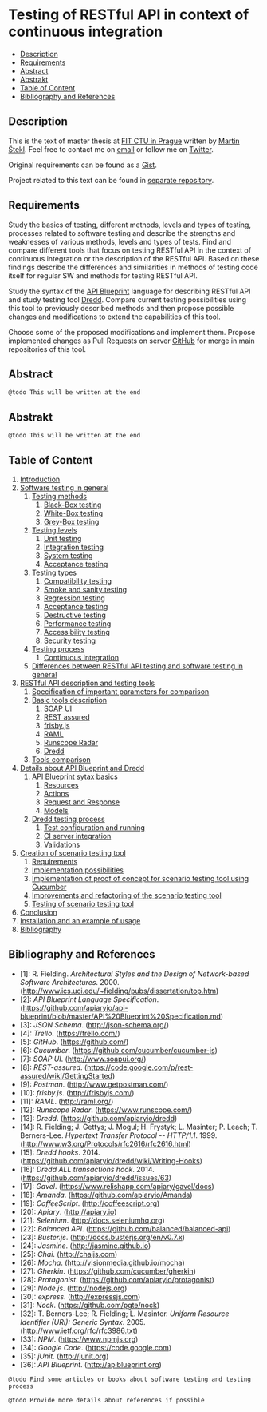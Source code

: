 # Testing of RESTful API in context of continuous integration

- [Description](#description)
- [Requirements](#requirements)
- [Abstract](#abstract)
- [Abstrakt](#abstrakt)
- [Table of Content](#table-of-content)
- [Bibliography and References](#bibliography-and-references)

## Description

This is the text of master thesis at [FIT CTU in Prague](http://fit.cvut.cz/) written by [Martin Štekl](#author). Feel free to contact me on [email](mailto:martin.stekl@gmail.com) or follow me on [Twitter](https://twitter.com/stekycz).

Original requirements can be found as a [Gist](https://gist.github.com/stekycz/8482392).

Project related to this text can be found in [separate repository](https://github.com/stekycz/cucumber-4-api-blueprint).

## Requirements

Study the basics of testing, different methods, levels and types of testing, processes related to software testing and describe the strengths and weaknesses of various methods, levels and types of tests. Find and compare different tools that focus on testing RESTful API in the context of continuous integration or the description of the RESTful API. Based on these findings describe the differences and similarities in methods of testing code itself for regular SW and methods for testing RESTful API.

Study the syntax of the [API Blueprint](https://github.com/apiaryio/api-blueprint) language for describing RESTful API and study testing tool [Dredd](https://github.com/apiaryio/Dredd). Compare current testing possibilities using this tool to previously described methods and then propose possible changes and modifications to extend the capabilities of this tool.

Choose some of the proposed modifications and implement them. Propose implemented changes as Pull Requests on server [GitHub](https://github.com/) for merge in main repositories of this tool.

## Abstract

```
@todo This will be written at the end
```

## Abstrakt

```
@todo This will be written at the end
```

## Table of Content

1. [Introduction](chapters/01-introduction.md)
2. [Software testing in general](chapters/02-software-testing-in-general.md)
	1. [Testing methods](chapters/02-software-testing-in-general.md#testing-methods)
		1. [Black-Box testing](chapters/02-software-testing-in-general.md#black-box-testing)
		2. [White-Box testing](chapters/02-software-testing-in-general.md#white-box-testing)
		3. [Grey-Box testing](chapters/02-software-testing-in-general.md#grey-box-testing)
	2. [Testing levels](chapters/02-software-testing-in-general.md#testing-levels)
		1. [Unit testing](chapters/02-software-testing-in-general.md#unit-testing)
		2. [Integration testing](chapters/02-software-testing-in-general.md#integration-testing)
		3. [System testing](chapters/02-software-testing-in-general.md#system-testing)
		4. [Acceptance testing](chapters/02-software-testing-in-general.md#acceptance-testing)
	3. [Testing types](chapters/02-software-testing-in-general.md#testing-types)
		1. [Compatibility testing](chapters/02-software-testing-in-general.md#compatibility-testing)
		2. [Smoke and sanity testing](chapters/02-software-testing-in-general.md#smoke-and-sanity-testing)
		3. [Regression testing](chapters/02-software-testing-in-general.md#regression-testing)
		4. [Acceptance testing](chapters/02-software-testing-in-general.md#acceptance-testing)
		5. [Destructive testing](chapters/02-software-testing-in-general.md#destructive-testing)
		6. [Performance testing](chapters/02-software-testing-in-general.md#performance-testing)
		7. [Accessibility testing](chapters/02-software-testing-in-general.md#accessibility-testing)
		8. [Security testing](chapters/02-software-testing-in-general.md#security-testing)
	4. [Testing process](chapters/02-software-testing-in-general.md#testing-process)
		1. [Continuous integration](chapters/02-software-testing-in-general.md#continuous-integration)
	5. [Differences between RESTful API testing and software testing in general](chapters/02-software-testing-in-general.md#differences-between-restful-api-testing-and-software-testing-in-general)
3. [RESTful API description and testing tools](chapters/03-restful-api-description-and-testing-tools.md)
	1. [Specification of important parameters for comparison](chapters/03-restful-api-description-and-testing-tools.md#specification-of-important-parameters-for-comparison)
	2. [Basic tools description](chapters/03-restful-api-description-and-testing-tools.md#basic-tools-description)
		1. [SOAP UI](chapters/03-restful-api-description-and-testing-tools.md#soap-ui)
		2. [REST assured](chapters/03-restful-api-description-and-testing-tools.md#rest-assured)
		3. [frisby.js](chapters/03-restful-api-description-and-testing-tools.md#frisbyjs)
		4. [RAML](chapters/03-restful-api-description-and-testing-tools.md#raml)
		5. [Runscope Radar](chapters/03-restful-api-description-and-testing-tools.md#runscope-radar)
		6. [Dredd](chapters/03-restful-api-description-and-testing-tools.md#dredd)
	3. [Tools comparison](chapters/03-restful-api-description-and-testing-tools.md#tools-comparison)
4. [Details about API Blueprint and Dredd](chapters/04-details-about-api-blueprint-and-dredd.md)
	1. [API Blueprint sytax basics](chapters/04-details-about-api-blueprint-and-dredd.md#api-blueprint-sytax-basics)
		1. [Resources](chapters/04-details-about-api-blueprint-and-dredd.md#resources)
		2. [Actions](chapters/04-details-about-api-blueprint-and-dredd.md#actions)
		3. [Request and Response](chapters/04-details-about-api-blueprint-and-dredd.md#request-and-response)
		4. [Models](chapters/04-details-about-api-blueprint-and-dredd.md#models)
	2. [Dredd testing process](chapters/04-details-about-api-blueprint-and-dredd.md#dredd-testing-process)
		1. [Test configuration and running](chapters/04-details-about-api-blueprint-and-dredd.md#test-configuration-and-running)
		2. [CI server integration](chapters/04-details-about-api-blueprint-and-dredd.md#ci-server-integration)
		3. [Validations](chapters/04-details-about-api-blueprint-and-dredd.md#validations)
5. [Creation of scenario testing tool](chapters/05-creation-of-scenario-testing-tool.md)
	1. [Requirements](chapters/05-creation-of-scenario-testing-tool.md#requirements)
	2. [Implementation possibilities](chapters/05-creation-of-scenario-testing-tool.md#implementation-possibilities)
	3. [Implementation of proof of concept for scenario testing tool using Cucumber](chapters/05-creation-of-scenario-testing-tool.md#implementation-of-proof-of-concept-for-scenario-testing-tool-using-Cucumber)
	4. [Improvements and refactoring of the scenario testing tool](chapters/05-creation-of-scenario-testing-tool.md#improvements-and-refactoring-of-the-scenario-testing-tool)
	5. [Testing of scenario testing tool](chapters/05-creation-of-scenario-testing-tool.md#testing-of-scenario-testing-tool)
6. [Conclusion](chapters/06-conclusion.md)
7. [Installation and an example of usage](chapters/A-installation-and-usage.md)
8. [Bibliography](#bibliography)

## Bibliography and References

- [1]<a name="Fielding2000"></a>: R. Fielding. *Architectural Styles and the Design of Network-based Software Architectures*. 2000. (http://www.ics.uci.edu/~fielding/pubs/dissertation/top.htm)
- [2]<a name="APIBlueprintSpecification"></a>: *API Blueprint Language Specification*. (https://github.com/apiaryio/api-blueprint/blob/master/API%20Blueprint%20Specification.md)
- [3]<a name="JSONSchema"></a>: *JSON Schema*. (http://json-schema.org/)
- [4]<a name="Trello"></a>: *Trello*. (https://trello.com/)
- [5]<a name="GitHub"></a>: *GitHub*. (https://github.com/)
- [6]<a name="Cucumber"></a>: *Cucumber*. (https://github.com/cucumber/cucumber-js)
- [7]<a name="SOAPUI"></a>: *SOAP UI*. (http://www.soapui.org/)
- [8]<a name="rest-assured"></a>: *REST-assured*. (https://code.google.com/p/rest-assured/wiki/GettingStarted)
- [9]<a name="postman"></a>: *Postman*. (http://www.getpostman.com/)
- [10]<a name="frisby"></a>: *frisby.js*. (http://frisbyjs.com/)
- [11]<a name="RAML"></a>: *RAML*. (http://raml.org/)
- [12]<a name="Runscope"></a>: *Runscope Radar*. (https://www.runscope.com/)
- [13]<a name="Dredd"></a>: *Dredd*. (https://github.com/apiaryio/dredd)
- [14]<a name="HTTP"></a>: R. Fielding; J. Gettys; J. Mogul; H. Frystyk; L. Masinter; P. Leach; T. Berners-Lee. *Hypertext Transfer Protocol -- HTTP/1.1*. 1999. (http://www.w3.org/Protocols/rfc2616/rfc2616.html)
- [15]<a name="DreddHooks"></a>: *Dredd hooks*. 2014. (https://github.com/apiaryio/dredd/wiki/Writing-Hooks)
- [16]<a name="DreddAllTransHook"></a>: *Dredd ALL transactions hook*. 2014. (https://github.com/apiaryio/dredd/issues/63)
- [17]<a name="Gavel"></a>: *Gavel*. (https://www.relishapp.com/apiary/gavel/docs)
- [18]<a name="Amanda"></a>: *Amanda*. (https://github.com/apiaryio/Amanda)
- [19]<a name="CoffeeScript"></a>: *CoffeeScript*. (http://coffeescript.org)
- [20]<a name="Apiary"></a>: *Apiary*. (http://apiary.io)
- [21]<a name="Selenium"></a>: *Selenium*. (http://docs.seleniumhq.org)
- [22]<a name="balanced-api"></a>: *Balanced API*. (https://github.com/balanced/balanced-api)
- [23]<a name="Buster"></a>: *Buster.js*. (http://docs.busterjs.org/en/v0.7.x)
- [24]<a name="Jasmine"></a>: *Jasmine*. (http://jasmine.github.io)
- [25]<a name="Chai"></a>: *Chai*. (http://chaijs.com)
- [26]<a name="Mocha"></a>: *Mocha*. (http://visionmedia.github.io/mocha)
- [27]<a name="Gherkin"></a>: *Gherkin*. (https://github.com/cucumber/gherkin)
- [28]<a name="Protagonist"></a>: *Protagonist*. (https://github.com/apiaryio/protagonist)
- [29]<a name="Node"></a>: *Node.js*. (http://nodejs.org)
- [30]<a name="express"></a>: *express*. (http://expressjs.com)
- [31]<a name="nock"></a>: *Nock*. (https://github.com/pgte/nock)
- [32]<a name="RFC3986"></a>: T. Berners-Lee; R. Fielding; L. Masinter. *Uniform Resource Identifier (URI): Generic Syntax*. 2005. (http://www.ietf.org/rfc/rfc3986.txt)
- [33]<a name="NPM"></a>: *NPM*. (https://www.npmjs.org)
- [34]<a name="GoogleCode"></a>: *Google Code*. (https://code.google.com)
- [35]<a name="jUnit"></a>: *jUnit*. (http://junit.org)
- [36]<a name="APIBlueprint"></a>: *API Blueprint*. (http://apiblueprint.org)

```
@todo Find some articles or books about software testing and testing process
```
```
@todo Provide more details about references if possible
```
